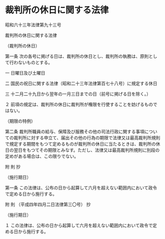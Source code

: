 # 裁判所の休日に関する法律

昭和六十三年法律第九十三号

裁判所の休日に関する法律

（裁判所の休日）

第一条 次の各号に掲げる日は、裁判所の休日とし、裁判所の執務は、原則として行わないものとする。

一 日曜日及び土曜日

二 国民の祝日に関する法律（昭和二十三年法律第百七十八号）に規定する休日

三 十二月二十九日から翌年の一月三日までの日（前号に掲げる日を除く。）

２ 前項の規定は、裁判所の休日に裁判所が権限を行使することを妨げるものではない。

（期限の特例）

第二条 裁判所職員の給与、保障及び服務その他の司法行政に関する事項についての裁判所に対する申立て、届出その他の行為の期限で法律又は最高裁判所規則で規定する期間をもつて定めるものが裁判所の休日に当たるときは、裁判所の休日の翌日をもつてその期限とみなす。ただし、法律又は最高裁判所規則に別段の定めがある場合は、この限りでない。

附 則 抄

（施行期日）

第一条 この法律は、公布の日から起算して六月を超えない範囲内において政令で定める日から施行する。

附 則 （平成四年四月二日法律第三〇号） 抄

（施行期日）

１ この法律は、公布の日から起算して六月を超えない範囲内において政令で定める日から施行する。
